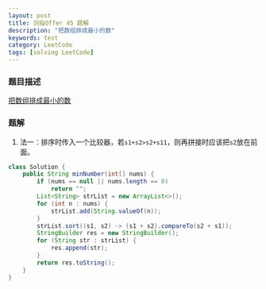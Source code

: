 ```yaml
---
layout: post
title: 剑指Offer 45 题解
description: "把数组排成最小的数"
keywords: test
category: LeetCode
tags: [solving LeetCode]
---
```


### 题目描述
[把数组排成最小的数](https://leetcode-cn.com/problems/ba-shu-zu-pai-cheng-zui-xiao-de-shu-lcof/)

### 题解
1. 法一：排序时传入一个比较器，若`s1+s2>s2+s11`，则再拼接时应该把`s2`放在前面。
```java
class Solution {
    public String minNumber(int[] nums) {
        if (nums == null || nums.length == 0)
            return "";
        List<String> strList = new ArrayList<>();
        for (int n : nums) {
            strList.add(String.valueOf(n));
        }
        strList.sort((s1, s2) -> (s1 + s2).compareTo(s2 + s1));
        StringBuilder res = new StringBuilder();
        for (String str : strList) {
            res.append(str);
        }
        return res.toString();
    }
}
```